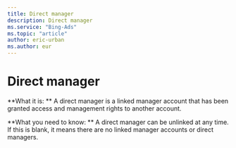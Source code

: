 ```yaml
---
title: Direct manager
description: Direct manager
ms.service: "Bing-Ads"
ms.topic: "article"
author: eric-urban
ms.author: eur
---
```


# Direct manager

**What it is: ** A direct manager is a linked manager account that has been granted access and management rights to another account.

**What you need to know: ** A direct manager can be unlinked at any time. If this is blank, it means there are no linked manager accounts or direct managers.


